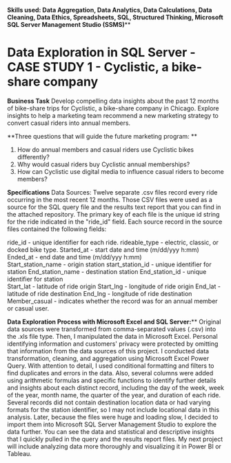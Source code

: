 **Skills used:
Data Aggregation, Data Analytics, Data Calculations, Data Cleaning, Data Ethics,
Spreadsheets, SQL, Structured Thinking, Microsoft SQL Server Management Studio (SSMS)****

# Data Exploration in SQL Server - CASE STUDY 1 - Cyclistic, a bike-share company 
**Business Task**
Develop compelling data insights about the past 12 months of bike-share trips
 for Cyclistic, a bike-share company in Chicago. Explore insights to help a marketing team
recommend a new marketing strategy to convert casual riders into annual members.

**Three questions that will guide the future marketing program: **
1. How do annual members and casual riders use Cyclistic bikes differently? 
2. Why would casual riders buy Cyclistic annual memberships? 
3. How can Cyclistic use digital media to influence casual riders to become members?

**Specifications**
Data Sources: Twelve separate .csv files record every ride occurring in the most recent 12 months. 
Those CSV files were used as a source for the SQL 
query file and the results text report that you can find in the attached repository. 
The primary key of each file is the unique id string for the ride indicated in the "ride_id" field.
Each source record in the source files contained the following fields:

ride_id	 - unique identifier for each ride.
rideable_type	- electric, classic, or docked bike type. 
Started_at - start date and time  (m/dd/yyy h:mm)
Ended_at - end date and time  (m/dd/yyy h:mm)	
Start_station_name - origin station
start_station_id - unique identifier for station
End_station_name - destination station
End_station_id - unique identifier for station	
Start_lat - latitude of ride origin
Start_lng - longitude of ride origin
End_lat - latitude of ride destination
End_lng - longitude of ride destination
Member_casual - indicates whether the record was for an annual member or casual user.


**Data Exploration Process with Microsoft Excel and SQL Server:****
Original data sources were transformed from comma-separated values (.csv) into the .xls file type. 
Then, I manipulated the data in Microsoft Excel. Personal identifying information and customers' privacy were protected
by omitting that information from the data sources of this project.
I conducted data transformation, cleaning, and aggregation using Microsoft Excel Power Query. 
With attention to detail, I used conditional formatting and filters to find duplicates and errors in the data. 
Also, several columns were added using arithmetic formulas and specific functions to identify 
further details and insights about each distinct record, including the day of the week, 
week of the year, month name, the quarter of the year, and duration of each ride. 
Several records did not contain destination location data or had varying formats for 
the station identifier, so I may not include locational data in this analysis. 
Later, because the files were huge and loading slow, I decided to import them into Microsoft SQL Server Management Studio to explore the data further. 
You can see the data and statistical and descriptive insights that I quickly pulled in the query and the results report files.
My next project will include analyzing data more thoroughly and visualizing it in Power BI or Tableau.
